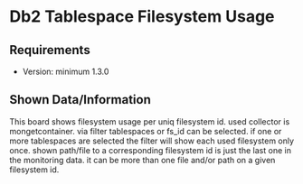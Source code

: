 # Db2 Tablespace Filesystem Usage
## Requirements
- Version: minimum 1.3.0

## Shown Data/Information
This board shows filesystem usage per uniq filesystem id. used collector is mongetcontainer. via filter tablespaces or fs_id can be selected. if one or more tablespaces are selected the filter will show each used filesystem only once. shown path/file to a corresponding filesystem id is just the last one in the monitoring data. it can be more than one file and/or path on a given filesystem id.

